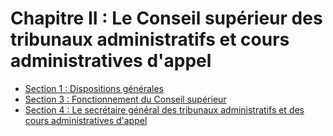 # Chapitre II : Le Conseil supérieur des tribunaux administratifs et cours administratives d'appel

- [Section 1 : Dispositions générales](section-1)
- [Section 3 : Fonctionnement du Conseil supérieur](section-3)
- [Section 4 : Le secrétaire général des tribunaux administratifs et des cours administratives d'appel](section-4)
